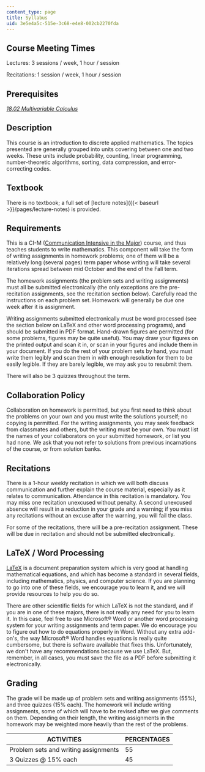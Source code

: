 ```yaml
---
content_type: page
title: Syllabus
uid: 3e5e4a5c-515e-3c68-e4e8-002cb2270fda
---
```


Course Meeting Times
--------------------

Lectures: 3 sessions / week, 1 hour / session

Recitations: 1 session / week, 1 hour / session

Prerequisites
-------------

[_18.02 Multivariable Calculus_](/courses/18-02-multivariable-calculus-fall-2007/)

Description
-----------

This course is an introduction to discrete applied mathematics. The topics presented are generally grouped into units covering between one and two weeks. These units include probability, counting, linear programming, number-theoretic algorithms, sorting, data compression, and error-correcting codes.

Textbook
--------

There is no textbook; a full set of [lecture notes]({{< baseurl >}}/pages/lecture-notes) is provided.

Requirements
------------

This is a CI-M ([Communication Intensive in the Major](http://web.mit.edu/commreq/faculty%20ci-m.html)) course, and thus teaches students to write mathematics. This component will take the form of writing assignments in homework problems; one of them will be a relatively long (several pages) term paper whose writing will take several iterations spread between mid October and the end of the Fall term.

The homework assignments (the problem sets and writing assignments) must all be submitted electronically (the only exceptions are the pre-recitation assignments, see the recitation section below). Carefully read the instructions on each problem set. Homework will generally be due one week after it is assignment.

Writing assignments submitted electronically must be word processed (see the section below on LaTeX and other word processing programs), and should be submitted in PDF format. Hand-drawn figures are permitted (for some problems, figures may be quite useful). You may draw your figures on the printed output and scan it in, or scan in your figures and include them in your document. If you do the rest of your problem sets by hand, you must write them legibly and scan them in with enough resolution for them to be easily legible. If they are barely legible, we may ask you to resubmit them.

There will also be 3 quizzes throughout the term.

Collaboration Policy
--------------------

Collaboration on homework is permitted, but you first need to think about the problems on your own and you must write the solutions yourself; no copying is permitted. For the writing assignments, you may seek feedback from classmates and others, but the writing must be your own. You must list the names of your collaborators on your submitted homework, or list you had none. We ask that you not refer to solutions from previous incarnations of the course, or from solution banks.

Recitations
-----------

There is a 1-hour weekly recitation in which we will both discuss communication and further explain the course material, especially as it relates to communication. Attendance in this recitation is mandatory. You may miss one recitation unexcused without penalty. A second unexcused absence will result in a reduction in your grade and a warning; if you miss any recitations without an excuse after the warning, you will fail the class.

For some of the recitations, there will be a pre-recitation assignment. These will be due in recitation and should not be submitted electronically.

LaTeX / Word Processing
-----------------------

[LaTeX](http://www.latex-project.org/) is a document preparation system which is very good at handling mathematical equations, and which has become a standard in several fields, including mathematics, physics, and computer science. If you are planning to go into one of these fields, we encourage you to learn it, and we will provide resources to help you do so.

There are other scientific fields for which LaTeX is not the standard, and if you are in one of these majors, there is not really any need for you to learn it. In this case, feel free to use Microsoft® Word or another word processing system for your writing assignments and term paper. We do encourage you to figure out how to do equations properly in Word. Without any extra add-on's, the way Microsoft® Word handles equations is really quite cumbersome, but there is software available that fixes this. Unfortunately, we don't have any recommendations because we use LaTeX. But, remember, in all cases, you must save the file as a PDF before submitting it electronically.

Grading
-------

The grade will be made up of problem sets and writing assignments (55%), and three quizzes (15% each). The homework will include writing assignments, some of which will have to be revised after we give comments on them. Depending on their length, the writing assignments in the homework may be weighted more heavily than the rest of the problems.

| ACTIVITIES | PERCENTAGES |
| --- | --- |
| Problem sets and writing assignments | 55 |
| 3 Quizzes @ 15% each | 45